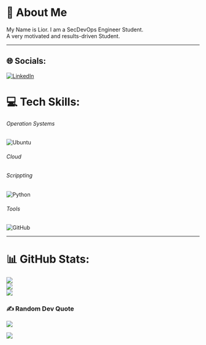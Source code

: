  # 💫 About Me
My Name is Lior. I am a SecDevOps Engineer Student.
<br>A very motivated and results-driven Student.

---
## 🌐 Socials:
[![LinkedIn](https://img.shields.io/badge/LinkedIn-%230077B5.svg?logo=linkedin&logoColor=white)](https://linkedin.com/in/lior-lazar-6a5492200) 

# 💻 Tech Skills:
###### Operation Systems
![Ubuntu](https://img.shields.io/badge/Ubuntu-E95420?style=for-the-badge&logo=ubuntu&logoColor=white) 

###### Cloud

###### Scrippting 
![Python](https://img.shields.io/badge/python-3670A0?style=for-the-badge&logo=python&logoColor=ffdd54)

###### Tools
<!-- ![Docker](https://img.shields.io/badge/Docker-2CA5E0?style=for-the-badge&logo=docker&logoColor=white) -->
![GitHub](https://img.shields.io/badge/GitHub-100000?style=for-the-badge&logo=github&logoColor=white)

---

# 📊 GitHub Stats:
![](https://github-readme-stats.vercel.app/api?username=V1Su4L&theme=dark&hide_border=true&include_all_commits=false&count_private=false)<br/>
![](https://github-readme-streak-stats.herokuapp.com/?user=V1Su4L&theme=dark&hide_border=true)<br/>
![](https://github-readme-stats.vercel.app/api/top-langs/?username=V1Su4L&theme=dark&hide_border=true&include_all_commits=false&count_private=false&layout=compact)

### ✍️ Random Dev Quote
![](https://quotes-github-readme.vercel.app/api?type=horizontal&theme=radical)

[![](https://visitcount.itsvg.in/api?id=V1Su4L&icon=0&color=0)](https://visitcount.itsvg.in)
